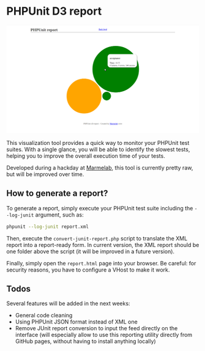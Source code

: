 # PHPUnit D3 report

![PHPUnit D3 report - By Marmelab](screenshot.png)

This visualization tool provides a quick way to monitor your PHPUnit test suites. With a single glance, you will be able to identify the slowest tests, helping you to improve the overall execution time of your tests.

Developed during a hackday at [Marmelab](http://www.marmelab.com), this tool is currently pretty raw, but will be improved over time.

## How to generate a report?

To generate a report, simply execute your PHPUnit test suite including the `--log-junit` argument, such as:

``` sh
phpunit --log-junit report.xml
```

Then, execute the `convert-junit-report.php` script to translate the XML report into a report-ready form. In current version, the XML report should be one folder above the script (it will be improved in a future version).

Finally, simply open the `report.html` page into your browser. Be careful: for security reasons, you have to configure a VHost to make it work.

## Todos

Several features will be added in the next weeks:

* General code cleaning
* Using PHPUnit JSON format instead of XML one
* Remove JUnit report conversion to input the feed directly on the interface (will especially allow to use this reporting utility directly from GitHub pages, without having to install anything locally)
